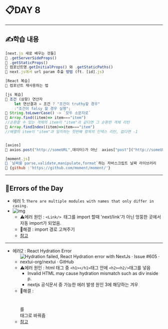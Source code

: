 # 📋DAY 8

---

## ✍️학습 내용

```js
[next.js 새로 배우는 것들]
📌 .getServerSideProps()
📌 .getStaticProps()
📌 컴포넌트명.getInitialProps() 와 .getStaticPaths()
📌 next.js에서 url param 추출 방법 (ft. [id].js)

[React 복습]
📌 컴포넌트 재사용하는 법

[js 복습]
📌 조건 (삼항) 연산자 
	let 연산결과 = 조건 ? "조건이 truthy할 경우"
    :"조건이 falsy 할 경우 실행";
📌 String.toLowerCase() -> `모두 소문자로`
📌 Array.find((item)=> item==="item")
//순환할 수 있는 객체의 item이 "item"과 같다면 그 순환한 객체 리턴
📌 Array.findIndex((item)=>item==="item")
//배열의 item이 "item"과 일치하는 첫번째 항목의 인덱스 리턴, 없다면 -1 


[axios]
📌 axios.post("http://someURL",데이터)가 아닌  axios["post"]("http://someURL",데이터) 형태로 쓸 수 있음 😮

[moment.js]
📌 `날짜를 parse,validate,manipulate,format`하는 자바스크립트 날짜 라이브러리
📌 {github :'https://github.com/moment/moment/'}
```





---

## 🤨Errors of the Day

* 에러 1: `There are multiple modules with names that only differ in casing.`
* ![img](https://blog.kakaocdn.net/dn/bWffja/btrCPHo8miG/g2CMpykKSP4AK0jIrFAEm1/img.png)
  * ⚠️에러 원인 : `<Link/> `태그를 import 할때 'next/link'가 아닌 엉뚱한 곳에서 자동 import가 되었음. 
  * 🥰해결 : import 경로 고쳐주기 
  * [참고](https://dubaiyu.tistory.com/m/299)

---

* 에러2 : React Hydration Error
  * ![Hydration failed, React Hydration error with NextJs · Issue #605 ·  nextui-org/nextui · GitHub](https://user-images.githubusercontent.com/42145480/177699110-df60dd6e-aa48-4dba-bbf0-c08e102d3d4d.png)
  * ⚠️에러 원인 : html 태그 중 `<h1></h1>`태그 안에 `<h2><h2/>`태그를 넣음
    * Invalid HTML may cause hydration mismatch such as div inside p.
    * nextjs 공식문서 중 가능한 에러 발생 원인 3에 해당하는 겨우
  * 🥰해결 : <h1></h1>를 <div></div>태그로 바꿔줌
  * [참고](https://nextjs.org/docs/messages/react-hydration-error)